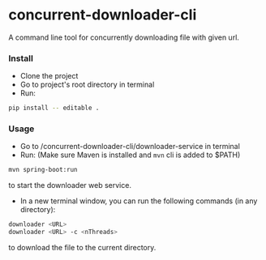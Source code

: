# concurrent-downloader-cli
A command line tool for concurrently downloading file with given url.

### Install

- Clone the project
- Go to project's root directory in terminal
- Run:
```sh
pip install -- editable .
```
### Usage

- Go to /concurrent-downloader-cli/downloader-service in terminal
- Run: (Make sure Maven is installed and `mvn` cli is added to $PATH)
```sh
mvn spring-boot:run
```
to start the downloader web service.
- In a new terminal window, you can run the following commands (in any directory):
```sh
downloader <URL>
downloader <URL> -c <nThreads>
```
to download the file to the current directory.
